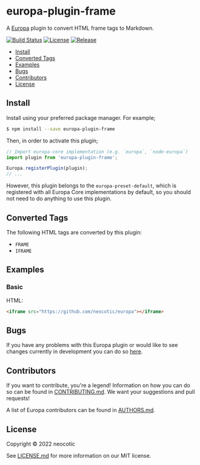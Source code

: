 # europa-plugin-frame

A [Europa](https://github.com/neocotic/europa) plugin to convert HTML frame tags to Markdown.

[![Build Status](https://img.shields.io/github/workflow/status/neocotic/europa/CI/main?style=flat-square)](https://github.com/neocotic/europa/actions/workflows/ci.yml)
[![License](https://img.shields.io/npm/l/europa-plugin-frame.svg?style=flat-square)](https://github.com/neocotic/europa/raw/main/packages/europa-plugin-frame/LICENSE.md)
[![Release](https://img.shields.io/npm/v/europa-plugin-frame.svg?style=flat-square)](https://npmjs.com/package/europa-plugin-frame)

* [Install](#install)
* [Converted Tags](#converted-tags)
* [Examples](#examples)
* [Bugs](#bugs)
* [Contributors](#contributors)
* [License](#license)

## Install

Install using your preferred package manager. For example;

``` bash
$ npm install --save europa-plugin-frame
```

Then, in order to activate this plugin;

``` javascript
// Import europa-core implementation (e.g. `europa`, `node-europa`)
import plugin from 'europa-plugin-frame';

Europa.registerPlugin(plugin);
// ...
```

However, this plugin belongs to the `europa-preset-default`, which is registered with all Europa Core implementations by default,
so you should not need to do anything to use this plugin.

## Converted Tags

The following HTML tags are converted by this plugin:

* `FRAME`
* `IFRAME`

## Examples

### Basic

HTML:

``` html
<iframe src="https://github.com/neocotic/europa"></iframe>
```

## Bugs

If you have any problems with this Europa plugin or would like to see changes currently in development you can do so
[here](https://github.com/neocotic/europa/issues).

## Contributors

If you want to contribute, you're a legend! Information on how you can do so can be found in
[CONTRIBUTING.md](https://github.com/neocotic/europa/blob/main/CONTRIBUTING.md). We want your suggestions and pull
requests!

A list of Europa contributors can be found in [AUTHORS.md](https://github.com/neocotic/europa/blob/main/AUTHORS.md).

## License

Copyright © 2022 neocotic

See [LICENSE.md](https://github.com/neocotic/europa/raw/main/packages/europa-plugin-frame/LICENSE.md) for more information on
our MIT license.
